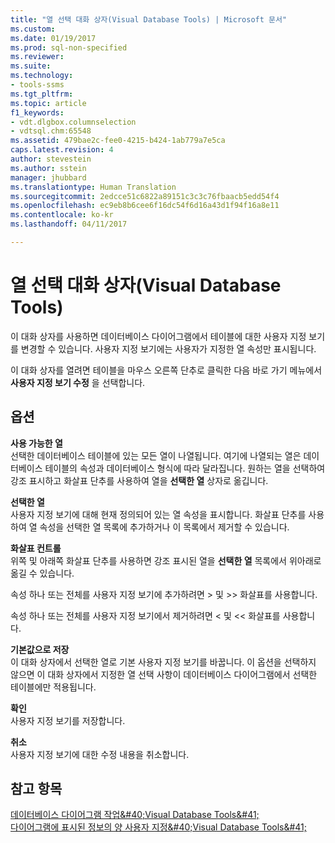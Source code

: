 ```yaml
---
title: "열 선택 대화 상자(Visual Database Tools) | Microsoft 문서"
ms.custom: 
ms.date: 01/19/2017
ms.prod: sql-non-specified
ms.reviewer: 
ms.suite: 
ms.technology:
- tools-ssms
ms.tgt_pltfrm: 
ms.topic: article
f1_keywords:
- vdt.dlgbox.columnselection
- vdtsql.chm:65548
ms.assetid: 479bae2c-fee0-4215-b424-1ab779a7e5ca
caps.latest.revision: 4
author: stevestein
ms.author: sstein
manager: jhubbard
ms.translationtype: Human Translation
ms.sourcegitcommit: 2edcce51c6822a89151c3c3c76fbaacb5edd54f4
ms.openlocfilehash: ec9eb8b6cee6f16dc54f6d16a43d1f94f16a8e11
ms.contentlocale: ko-kr
ms.lasthandoff: 04/11/2017

---
```

# <a name="column-selection-dialog-box-visual-database-tools"></a>열 선택 대화 상자(Visual Database Tools)
이 대화 상자를 사용하면 데이터베이스 다이어그램에서 테이블에 대한 사용자 지정 보기를 변경할 수 있습니다. 사용자 지정 보기에는 사용자가 지정한 열 속성만 표시됩니다.  
  
이 대화 상자를 열려면 테이블을 마우스 오른쪽 단추로 클릭한 다음 바로 가기 메뉴에서 **사용자 지정 보기 수정** 을 선택합니다.  
  
## <a name="options"></a>옵션  
**사용 가능한 열**  
선택한 데이터베이스 테이블에 있는 모든 열이 나열됩니다. 여기에 나열되는 열은 데이터베이스 테이블의 속성과 데이터베이스 형식에 따라 달라집니다. 원하는 열을 선택하여 강조 표시하고 화살표 단추를 사용하여 열을 **선택한 열** 상자로 옮깁니다.  
  
**선택한 열**  
사용자 지정 보기에 대해 현재 정의되어 있는 열 속성을 표시합니다. 화살표 단추를 사용하여 열 속성을 선택한 열 목록에 추가하거나 이 목록에서 제거할 수 있습니다.  
  
**화살표 컨트롤**  
위쪽 및 아래쪽 화살표 단추를 사용하면 강조 표시된 열을 **선택한 열** 목록에서 위아래로 옮길 수 있습니다.  
  
속성 하나 또는 전체를 사용자 지정 보기에 추가하려면 > 및 >> 화살표를 사용합니다.  
  
속성 하나 또는 전체를 사용자 지정 보기에서 제거하려면 < 및 << 화살표를 사용합니다.  
  
**기본값으로 저장**  
이 대화 상자에서 선택한 열로 기본 사용자 지정 보기를 바꿉니다. 이 옵션을 선택하지 않으면 이 대화 상자에서 지정한 열 선택 사항이 데이터베이스 다이어그램에서 선택한 테이블에만 적용됩니다.  
  
**확인**  
사용자 지정 보기를 저장합니다.  
  
**취소**  
사용자 지정 보기에 대한 수정 내용을 취소합니다.  
  
## <a name="see-also"></a>참고 항목  
[데이터베이스 다이어그램 작업&amp;#40;Visual Database Tools&amp;#41;](../../ssms/visual-db-tools/work-with-database-diagrams-visual-database-tools.md)  
[다이어그램에 표시된 정보의 양 사용자 지정&amp;#40;Visual Database Tools&amp;#41;](../../ssms/visual-db-tools/customize-the-amount-of-information-displayed-in-diagrams-visual-database-tools.md)  
  

